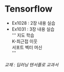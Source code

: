 # Tensorflow
* Ex1028 : 2장 내용 실습
* Ex1031 : 3장 내용 실습  
'''
지도 학습  
K-최근접 이웃  
서포트 벡터 머신  
'''
  




















###### 교재 : 딥러닝 텐서플로 교과서

